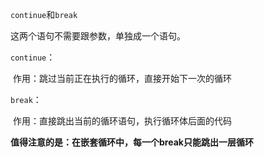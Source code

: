 `continue`和`break`

这两个语句不需要跟参数，单独成一个语句。

`continue`：

​	作用：跳过当前正在执行的循环，直接开始下一次的循环

`break`：

​	作用：直接跳出当前的循环语句，执行循环体后面的代码



**值得注意的是：在嵌套循环中，每一个break只能跳出一层循环**

